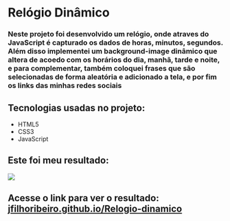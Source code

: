 # Relógio Dinâmico

### Neste projeto foi desenvolvido um relógio, onde atraves do JavaScript é capturado os dados de horas, minutos, segundos. Além disso implementei um background-image dinâmico que altera de acoedo com os horários do dia, manhã, tarde e noite, e para complementar, também coloquei frases que são selecionadas de forma aleatória e adicionado a tela, e por fim os links das minhas redes sociais

## Tecnologias usadas no projeto:
- HTML5
- CSS3
- JavaScript

## Este foi meu resultado:
![](https://user-images.githubusercontent.com/87453124/174844969-d2fb39c1-ecf1-43a4-9eb1-528180983843.png)

## Acesse o link para ver o resultado: [jfilhoribeiro.github.io/Relogio-dinamico](https://jfilhoribeiro.github.io/Relogio-dinamico/)

